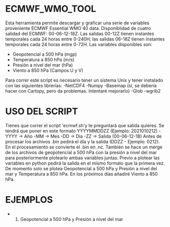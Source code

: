 # ECMWF_WMO_TOOL
Esta herramienta permite descargar y graficar una serie de variables proveniente ECMWF Essential WMO 40 data. Disponiblidad de cuatro salidad del ECMWF: 00-06-12-18Z. Las salidas 00-12Z tienen instantes temporales cada 24 horas entre 0-240H; las salidas 06-18Z tienen instantes temporales cada 24 horas entre 0-72H. Las variables disponibles son:
- Geopotencial a 500 hPa (mgp)
- Temperatura a 850 hPa (m/s)
- Presión a nivel del mar (hPa)
- Viento a 850 hPa (Campos U y V) 

Para correr este script es necesario tener un sistema Unix y tener instalado con las siguientes librerías:
-NetCDF4
-Numpy
-Basemap (sí, se debería hacer con Cartopy, pero da problemas. Intentaré mejorarlo)
-Glob
-wgrib2 

# USO DEL SCRIPT
Tienes que correr el script 'ecmwf.sh'y te preguntará que salida quieres. Se tendrá que poner en este formato YYYYMMDDZZ (Ejemplo: 2021010212)
-YYYY -> Año
-MM -> Mes
-DD -> Día
-ZZ -> Salida (00-06-12-18)
Antes de procesar los archivos .bin pedirá el día y la salida (DDZZ - Ejemplo: 0212). En el procesamiento se convierte el .bin en .nc. También se hace un merge de los archivos de geopotencial a 500 hPa con la presión a nivel del mar para posteriormente plotearlo ambas variables juntas. 
Previo a plotear las variables en python pedirá la salida en el mismo formato que la primera vez. 
De momento solo se plotea Geopotencial a 500 hPa y Presión a nivel del mar y Temperatura a 850 hPa. En los próximos días añadiré Viento a 850 hPa. 

# EJEMPLOS
- 1. Geopotencial a 500 hPa y Presión a nivel del mar 
